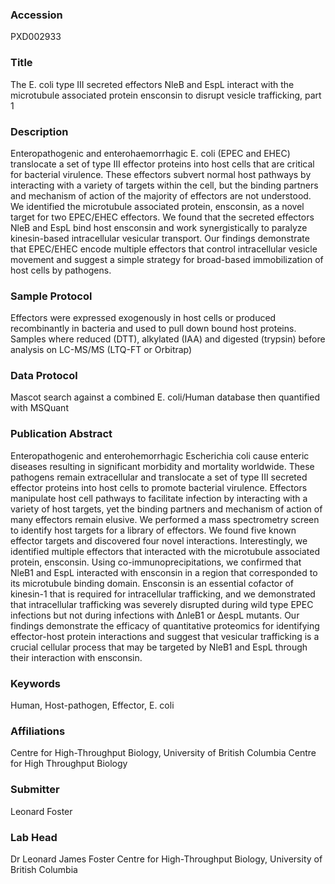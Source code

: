 ### Accession
PXD002933

### Title
The E. coli type III secreted effectors NleB and EspL interact with the microtubule associated protein ensconsin to disrupt vesicle trafficking, part 1

### Description
Enteropathogenic and enterohaemorrhagic E. coli (EPEC and EHEC) translocate a set of type III effector proteins into host cells that are critical for bacterial virulence.  These effectors subvert normal host pathways by interacting with a variety of targets within the cell, but the binding partners and mechanism of action of the majority of effectors are not understood.  We identified the microtubule associated protein, ensconsin, as a novel target for two EPEC/EHEC effectors.  We found that the secreted effectors NleB and EspL bind host ensconsin and work synergistically to paralyze kinesin-based intracellular vesicular transport.  Our findings demonstrate that EPEC/EHEC encode multiple effectors that control intracellular vesicle movement and suggest a simple strategy for broad-based immobilization of host cells by pathogens.

### Sample Protocol
Effectors were expressed exogenously in host cells or produced recombinantly in bacteria and used to pull down bound host proteins. Samples where reduced (DTT), alkylated (IAA) and digested (trypsin) before analysis on LC-MS/MS (LTQ-FT or Orbitrap)

### Data Protocol
Mascot search against a combined E. coli/Human database then quantified with MSQuant

### Publication Abstract
Enteropathogenic and enterohemorrhagic Escherichia coli cause enteric diseases resulting in significant morbidity and mortality worldwide. These pathogens remain extracellular and translocate a set of type III secreted effector proteins into host cells to promote bacterial virulence. Effectors manipulate host cell pathways to facilitate infection by interacting with a variety of host targets, yet the binding partners and mechanism of action of many effectors remain elusive. We performed a mass spectrometry screen to identify host targets for a library of effectors. We found five known effector targets and discovered four novel interactions. Interestingly, we identified multiple effectors that interacted with the microtubule associated protein, ensconsin. Using co-immunoprecipitations, we confirmed that NleB1 and EspL interacted with ensconsin in a region that corresponded to its microtubule binding domain. Ensconsin is an essential cofactor of kinesin-1 that is required for intracellular trafficking, and we demonstrated that intracellular trafficking was severely disrupted during wild type EPEC infections but not during infections with &#x394;nleB1 or &#x394;espL mutants. Our findings demonstrate the efficacy of quantitative proteomics for identifying effector-host protein interactions and suggest that vesicular trafficking is a crucial cellular process that may be targeted by NleB1 and EspL through their interaction with ensconsin.

### Keywords
Human, Host-pathogen, Effector, E. coli

### Affiliations
Centre for High-Throughput Biology, University of British Columbia
Centre for High Throughput Biology

### Submitter
Leonard Foster

### Lab Head
Dr Leonard James Foster
Centre for High-Throughput Biology, University of British Columbia


